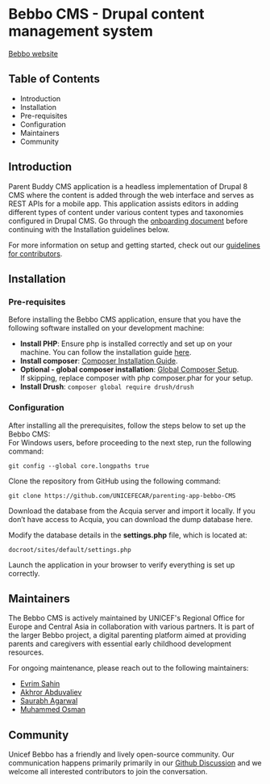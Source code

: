 <h1>Bebbo CMS - Drupal content management system</h1>

[Bebbo website](https://bebbo.app/)

## Table of Contents
- Introduction  
- Installation  
- Pre-requisites  
- Configuration  
- Maintainers  
- Community  

## Introduction
Parent Buddy CMS application is a headless implementation of Drupal 8 CMS where the content is added through the web interface and serves as REST APIs for a mobile app. This application assists editors in adding different types of content under various content types and taxonomies configured in Drupal CMS. Go through the [onboarding document](./ONBOARDING.md) before continuing with the Installation guidelines below.  

For more information on setup and getting started, check out our [guidelines for contributors](./CONTRIBUTING.md).   

## Installation  

### Pre-requisites
Before installing the Bebbo CMS application, ensure that you have the following software installed on your development machine:  
- **Install PHP**: Ensure php is installed correctly and set up on your machine. You can follow the installation guide [here](https://getcomposer.org/doc/00-intro.md#installation-linux-unix-osx).  
- **Install composer**: [Composer Installation Guide](https://getcomposer.org/doc/00-intro.md#installation-linux-unix-osx).  
- **Optional - global composer installation**: [Global Composer Setup](https://getcomposer.org/doc/00-intro.md#globally).  
  If skipping, replace composer with php composer.phar for your setup.  
- **Install Drush**: `composer global require drush/drush`  

### Configuration
After installing all the prerequisites, follow the steps below to set up the Bebbo CMS:  
For Windows users, before proceeding to the next step, run the following command:  
```
git config --global core.longpaths true
```
Clone the repository from GitHub using the following command:  
```
git clone https://github.com/UNICEFECAR/parenting-app-bebbo-CMS
```
Download the database from the Acquia server and import it locally. If you don’t have access to Acquia, you can download the dump database here.  

Modify the database details in the **settings.php** file, which is located at:  
```
docroot/sites/default/settings.php
```
Launch the application in your browser to verify everything is set up correctly.  

## Maintainers
The Bebbo CMS is actively maintained by UNICEF's Regional Office for Europe and Central Asia in collaboration with various partners. It is part of the larger Bebbo project, a digital parenting platform aimed at providing parents and caregivers with essential early childhood development resources.  

For ongoing maintenance, please reach out to the following maintainers:  
- [Evrim Sahin](https://github.com/evrimm)
- [Akhror Abduvaliev](https://github.com/Akhror)
- [Saurabh Agarwal](https://github.com/saurabhEDU)
- [Muhammed Osman](https://github.com/Akhror)

## Community
Unicef Bebbo has a friendly and lively open-source community. Our communication happens primarily primarily in our [Github Discussion](https://github.com/UNICEFECAR/parenting-app-bebbo-CMS/discussions) and we welcome all interested contributors to join the conversation.